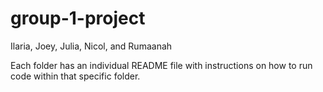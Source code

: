 # group-1-project
Ilaria, Joey, Julia, Nicol, and Rumaanah

Each folder has an individual README file with instructions on how to run code within that specific folder.